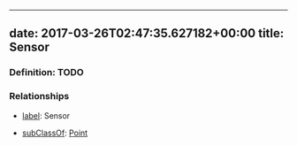 
---
date: 2017-03-26T02:47:35.627182+00:00
title: Sensor
---
### Definition: TODO

### Relationships

* [label](http://www.w3.org/2000/01/rdf-schema#label): Sensor

* [subClassOf](http://www.w3.org/2000/01/rdf-schema#subClassOf): [Point](https://brickschema.org/schema/1.0/Brick#Point)
